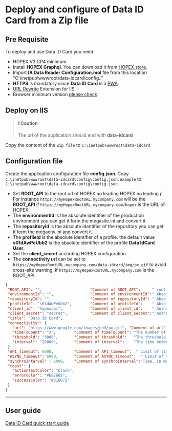 # Deploy and configure of **Data ID Card** from a Zip file

## Pre Requisite

To deploy and use Data ID Card you need:

- HOPEX V3 CP4 minimum
- Install **HOPEX Graphql**. You can download it from [HOPEX store](https://community.mega.com/t5/HOPEX-Store/GraphQL-REST-API/td-p/21381).
- Import **IA Data Reader Configuration.mol** file from this location "C:\inetpub\wwwroot\data-idcard\config\.."
- **HTTPS** is mandatory since **Data ID Card** is a [PWA](https://developers.google.com/web/ilt/pwa/introduction-to-progressive-web-app-architectures).
- [URL Rewrite](https://www.iis.net/downloads/microsoft/url-rewrite)  Extension for IIS
- Browser minimum version [please check](https://caniuse.com/#feat=serviceworkers)

## Deploy on IIS

> **:exclamation: Caution**
>
> The url of the application should end with **data-idcard**
>

Copy the content of the `Zip file` to `C:\inetpub\wwwroot\data-idcard`

## Configuration file

Create the application configuration file **config.json**. Copy `C:\inetpub\wwwroot\data-idcard\config\config.json.example` to `C:\inetpub\wwwroot\data-idcard\config\config.json`

- Set **ROOT_API** to the root url of HOPEX no leading HOPEX no leading **/**. For instance `https://myHopexRootURL.mycompany.com` will be the **ROOT_API** if  `https://myHopexRootURL.mycompany.com/hopex` is the URL of HOPEX.
- The **environmentId** is the absolute identifier of the production environment you can get it form the megasite.ini and convert it.
- The **repositoryId** is the absolute identifier of the repository you can get it form the megaenv.ini and convert it.
- The **profileId** is the absolute identifier of a profile. the default value **s01dAwPeUbb2** is the absolute identifier of the profile **Data IdCard User**.
- Set the **client_secret** according HOPEX configuration.
- The **connectivity url** can be set to `https://myHopexRootURL.mycompany.com/data-idcard/img/px.gif` to avoid cross-site warning, if `https://myHopexRootURL.mycompany.com` is the ROOT_API.

 ```json
{
  "ROOT_API": "",                     "Comment of ROOT_API":     " root url of HOPEX no leading HOPEX no leading /",
  "environmentId": "",                "Comment of environmentId":" Absolute identifier of the environment see megasite.ini and convert it",
  "repositoryId": "",                 "Comment of repositoryId": " Absolute identifier of the repository  see megaenv.ini and convert it",
  "profileId": "s01dAwPeUbb2",        "Comment of profileId":    " Absolute identifier of the default profile Data IdCard User s01dAwPeUbb2",
  "client_id": "hopexapi",            "Comment of client_id":    " Authentication Client Id",
  "client_secret": "secret",          "Comment of client_secret":" Authentication Client secret Set the secret of hopexapi check HOPEX configuration",
  "title": "Data ID Card",
  "connectivity": {
    "url": "https://www.google.com/images/phd/px.gif", "Comment of url":         "URL to ping in order to determine the network connectivity",
    "timeToCount": "3",        "Comment of timeToCount": "The number of time we repeat the operation",
    "threshold": "3000",       "Comment of threshold":   "The threshold at which we decide to be offline",
    "interval": "20000",       "Comment of interval":    "The time between each repetition"
  },
  "API_timeout": 6000,         "Comment of API_timeout":  " Limit of time in ms, where the application switches to offline mode 0 will ignore",
  "ASYNC_timeout": 6000,       "Comment of ASYNC_timeout":  " Limit of time in ms, where the API waits to give a response or a job ID",
  "synchroInterval" : 6000,    "Comment of synchroInterval":"Time, in ms, between two synchronization with the server HOPEX",
  "toast": {
    "actionTextColor": "black",
    "errorColor": "#EE2665",
    "successColor": "#31B672"
  }
}
 ```

---

## User guide

[Data ID Card quick start guide](README.md)
